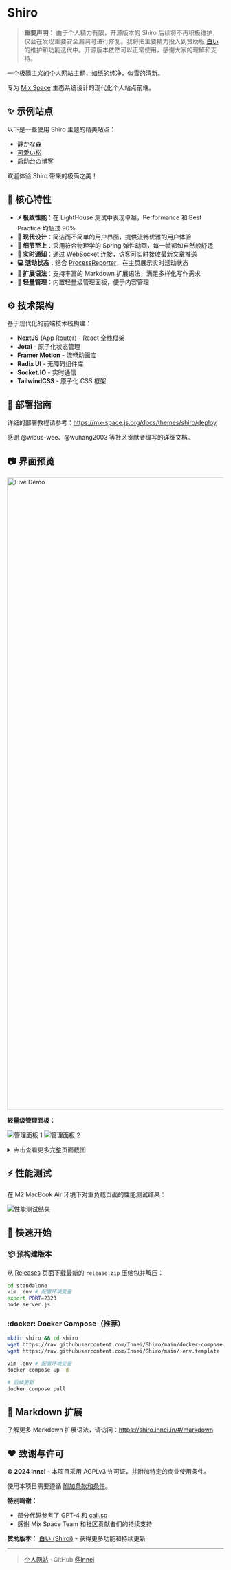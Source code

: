 # Shiro

> **重要声明：** 由于个人精力有限，开源版本的 Shiro 后续将不再积极维护，仅会在发现重要安全漏洞时进行修复。我将把主要精力投入到赞助版 [白い](https://github.com/innei-dev/Shiroi) 的维护和功能迭代中。开源版本依然可以正常使用，感谢大家的理解和支持。

一个极简主义的个人网站主题，如纸的纯净，似雪的清新。

专为 [Mix Space](https://github.com/mx-space) 生态系统设计的现代化个人站点前端。

## :sparkles: 示例站点

以下是一些使用 Shiro 主题的精美站点：

- [静かな森](https://innei.in)
- [可愛い松](https://blog.wibus.ren/)
- [启动台の博客](https://www.launchpadx.top/)

欢迎体验 Shiro 带来的极简之美！

## :rocket: 核心特性

- **:zap: 极致性能**：在 LightHouse 测试中表现卓越，Performance 和 Best Practice 均超过 90%
- **:art: 现代设计**：简洁而不简单的用户界面，提供流畅优雅的用户体验
- **:gem: 细节至上**：采用符合物理学的 Spring 弹性动画，每一帧都如自然般舒适
- **:bell: 实时通知**：通过 WebSocket 连接，访客可实时接收最新文章推送
- **:computer: 活动状态**：结合 [ProcessReporter](https://github.com/Innei/ProcessReporter)，在主页展示实时活动状态
- **:pencil: 扩展语法**：支持丰富的 Markdown 扩展语法，满足多样化写作需求
- **:wrench: 轻量管理**：内置轻量级管理面板，便于内容管理

## :gear: 技术架构

基于现代化的前端技术栈构建：

- **NextJS** (App Router) - React 全栈框架
- **Jotai** - 原子化状态管理
- **Framer Motion** - 流畅动画库
- **Radix UI** - 无障碍组件库
- **Socket.IO** - 实时通信
- **TailwindCSS** - 原子化 CSS 框架

## 📖 部署指南

详细的部署教程请参考：https://mx-space.js.org/docs/themes/shiro/deploy

感谢 @wibus-wee、@wuhang2003 等社区贡献者编写的详细文档。

## :camera: 界面预览

<img width="1471" alt="Live Demo" src="https://github.com/Innei/Shiro/assets/41265413/bf8af4ec-0f0c-441a-8c06-4b44e1649597">

**轻量级管理面板：**

![管理面板 1](https://github.com/Innei/Shiro/assets/41265413/4bb5b34a-3ce2-45da-bec7-4596ac87f849)
![管理面板 2](https://github.com/Innei/Shiro/assets/41265413/592941d0-2ebe-4d64-bd77-3171829bd896)

<details>
<summary>
点击查看更多完整页面截图
</summary>

![页面截图 1](https://github.com/Innei/Shiro/assets/41265413/1b85c9be-0cd3-46b5-a089-a9ab97fdfecb)
![页面截图 2](https://github.com/Innei/Shiro/assets/41265413/d808d288-c022-42f2-8d74-ad057a588771)

</details>

## :zap: 性能测试

在 M2 MacBook Air 环境下对重负载页面的性能测试结果：

![性能测试结果](https://github.com/Innei/Shiro/assets/41265413/f76152af-4a52-46a2-9b83-20567800ba75)

## :whale: 快速开始

### :package: 预构建版本

从 [Releases](https://github.com/Innei/Shiro/releases) 页面下载最新的 `release.zip` 压缩包并解压：

```bash
cd standalone
vim .env # 配置环境变量
export PORT=2323
node server.js
```

### :docker: Docker Compose（推荐）

```bash
mkdir shiro && cd shiro
wget https://raw.githubusercontent.com/Innei/Shiro/main/docker-compose.yml
wget https://raw.githubusercontent.com/Innei/Shiro/main/.env.template .env

vim .env # 配置环境变量
docker compose up -d

# 后续更新
docker compose pull
```

## :memo: Markdown 扩展

了解更多 Markdown 扩展语法，请访问：https://shiro.innei.in/#/markdown

## :heart: 致谢与许可

**© 2024 Innei** - 本项目采用 AGPLv3 许可证，并附加特定的商业使用条件。

使用本项目需要遵循 [附加条款和条件](ADDITIONAL_TERMS.md)。

**特别鸣谢：**
- 部分代码参考了 GPT-4 和 [cali.so](https://github.com/CaliCastle/cali.so)
- 感谢 Mix Space Team 和社区贡献者们的持续支持

**赞助版本：** [白い (Shiroi)](https://github.com/innei-dev/Shiroi) - 获得更多功能和持续更新

---

> [个人网站](https://innei.in/) · GitHub [@Innei](https://github.com/innei/)
